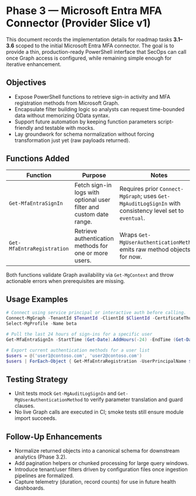 # Phase 3 — Microsoft Entra MFA Connector (Provider Slice v1)

This document records the implementation details for roadmap tasks **3.1–3.6** scoped to the initial Microsoft Entra MFA connector. The goal is to provide a thin, production-ready PowerShell interface that SecOps can call once Graph access is configured, while remaining simple enough for iterative enhancement.

## Objectives
- Expose PowerShell functions to retrieve sign-in activity and MFA registration methods from Microsoft Graph.
- Encapsulate filter building logic so analysts can request time-bounded data without memorizing OData syntax.
- Support future automation by keeping function parameters script-friendly and testable with mocks.
- Lay groundwork for schema normalization without forcing transformation just yet (raw payloads returned).

## Functions Added
| Function | Purpose | Notes |
|----------|---------|-------|
| `Get-MfaEntraSignIn` | Fetch sign-in logs with optional user filter and custom date range. | Requires prior `Connect-MgGraph`; uses `Get-MgAuditLogSignIn` with consistency level set to `eventual`. |
| `Get-MfaEntraRegistration` | Retrieve authentication methods for one or more users. | Wraps `Get-MgUserAuthenticationMethod`; emits raw method objects for now. |

Both functions validate Graph availability via `Get-MgContext` and throw actionable errors when prerequisites are missing.

## Usage Examples
```powershell
# Connect using service principal or interactive auth before calling.
Connect-MgGraph -TenantId $TenantId -ClientId $ClientId -CertificateThumbprint $Thumbprint
Select-MgProfile -Name beta

# Pull the last 24 hours of sign-ins for a specific user
Get-MfaEntraSignIn -StartTime (Get-Date).AddHours(-24) -EndTime (Get-Date) -UserPrincipalName 'analyst@contoso.com'

# Export current authentication methods for a user list
$users = @('user1@contoso.com', 'user2@contoso.com')
$users | ForEach-Object { Get-MfaEntraRegistration -UserPrincipalName $_ }
```

## Testing Strategy
- Unit tests mock `Get-MgAuditLogSignIn` and `Get-MgUserAuthenticationMethod` to verify parameter translation and guard clauses.
- No live Graph calls are executed in CI; smoke tests still ensure module import succeeds.

## Follow-Up Enhancements
- Normalize returned objects into a canonical schema for downstream analytics (Phase 3.2).
- Add pagination helpers or chunked processing for large query windows.
- Introduce tenant/user filters driven by configuration files once ingestion pipelines are formalized.
- Capture telemetry (duration, record counts) for use in future health dashboards.
